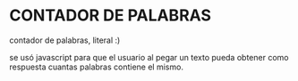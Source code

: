 # CONTADOR DE PALABRAS
contador de palabras, literal :)

se usó javascript para que el usuario al pegar un texto pueda obtener como respuesta cuantas palabras contiene el mismo.
